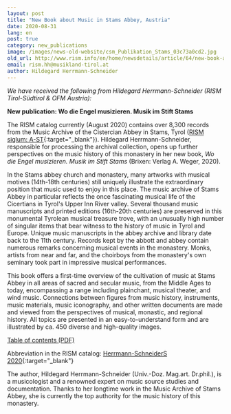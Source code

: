```yaml
---
layout: post
title: "New Book about Music in Stams Abbey, Austria"
date: 2020-08-31
lang: en
post: true
category: new_publications
image: /images/news-old-website/csm_Publikation_Stams_03c73a0cd2.jpg
old_url: http://www.rism.info/en/home/newsdetails/article/64/new-book-about-music-in-stams-abbey-austria.html?tx_ttnews[year]=2020&tx_ttnews[month]=07&cHash=2f5c26acdc45d1410b9efd68983a05ad
email: rism.hh@musikland-tirol.at
author: Hildegard Herrmann-Schneider
---
```



_We have received the following from Hildegard Herrmann-Schneider (RISM Tirol-Südtirol & OFM Austria):_

**New publication: Wo die Engel musizieren. Musik im Stift Stams**

The RISM catalog currently (August 2020) contains over 8,300 records from the Music Archive of the Cistercian Abbey in Stams, Tyrol ([RISM siglum: A-ST](https://opac.rism.info/search?View=rism&siglum=A-ST&Language=en){:target="_blank"}). Hildegard Herrmann-Schneider, responsible for processing the archival collection, opens up further perspectives on the music history of this monastery in her new book, _Wo die Engel musizieren. Musik im Stift Stams_ (Brixen: Verlag A. Weger, 2020).

In the Stams abbey church and monastery, many artworks with musical motives (14th-18th centuries) still uniquely illustrate the extraordinary position that music used to enjoy in this place. The music archive of Stams Abbey in particular reflects the once fascinating musical life of the Cicertians in Tyrol's Upper Inn River valley. Several thousand music manuscripts and printed editions (16th-20th centuries) are preserved in this monumental Tyrolean musical treasure trove, with an unusually high number of singular items that bear witness to the history of music in Tyrol and Europe. Unique music manuscripts in the abbey archive and library date back to the 11th century. Records kept by the abbott and abbey contain numerous remarks concerning musical events in the monastery. Monks, artists from near and far, and the choirboys from the monastery's own seminary took part in impressive musical performances.

This book offers a first-time overview of the cultivation of music at Stams Abbey in all areas of sacred and secular music, from the Middle Ages to today, encompassing a range including plainchant, musical theater, and wind music. Connections between figures from music history, instruments, music materials, music iconography, and other written documents are made and viewed from the perspectives of musical, monastic, and regional history. All topics are presented in an easy-to-understand form and are illustrated by ca. 450 diverse and high-quality images.

[Table of contents (PDF)](/fileadmin/content/news/0809_3__Musik_im_Stift_Stams_Cover_Titelei_Inhalt.pdf "Initiates file download")

Abbreviation in the RISM catalog: [Herrmann-SchneiderS 2020](https://opac.rism.info/search?View=rism&q=Herrmann-SchneiderS+2020){:target="_blank"}

The author, Hildegard Herrmann-Schneider (Univ.-Doz. Mag.art. Dr.phil.), is a musicologist and a renowned expert on music source studies and documentation. Thanks to her longtime work in the Music Archive of Stams Abbey, she is currently the top authority for the music history of this monastery.



